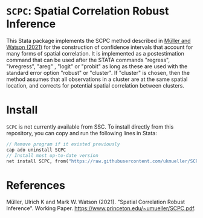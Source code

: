 # `SCPC`: Spatial Correlation Robust Inference

This Stata package implements the SCPC method described in [Müller and Watson (2021)](http://www.princeton.edu/~umueller/SCPC.pdf) for the construction of confidence intervals that account for many forms of spatial correlation.
It is implemented as a postestimation command that can be used after the STATA commands "regress", "ivregress", "areg" , "logit" or "probit" as long as these are used with the standard error option "robust" or "cluster". If "cluster" is chosen, then the method assumes that all observations in a cluster are at the same spatial location, and corrects for potential spatial correlation between clusters. 

# Install

`SCPC` is not currently available from SSC. To install directly from this repository, you can copy and run the following lines in Stata:
```stata
// Remove program if it existed previously
cap ado uninstall SCPC
// Install most up-to-date version
net install SCPC, from("https://raw.githubusercontent.com/ukmueller/SCPC/master/src")
```

# References

Müller, Ulrich K and Mark W. Watson (2021). "Spatial Correlation Robust Inference". Working Paper. https://www.princeton.edu/~umueller/SCPC.pdf.
